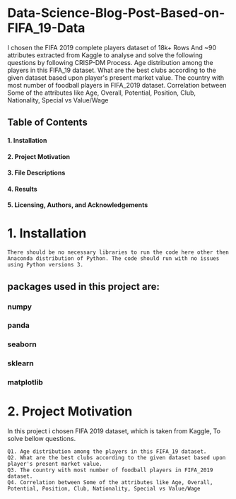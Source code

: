 # Data-Science-Blog-Post-Based-on-FIFA_19-Data
I chosen the FIFA 2019 complete players dataset of 18k+ Rows And ~90 attributes extracted from Kaggle to analyse and solve the following questions by following CRISP-DM Process.  Age distribution among the players in this FIFA_19 dataset. What are the best clubs according to the given dataset based upon player's present market value. The country with most number of foodball players in FIFA_2019 dataset. Correlation between Some of the attributes like Age, Overall, Potential, Position, Club, Nationality, Special vs Value/Wage

## Table of Contents

  #### 1. Installation
  #### 2. Project Motivation
  #### 3. File Descriptions
  #### 4. Results
  #### 5.  Licensing, Authors, and Acknowledgements
  
  # 1. Installation
  
    There should be no necessary libraries to run the code here other then Anaconda distribution of Python. The code should run with no issues using Python versions 3.
    
## packages used in this project are:

   ### numpy
   ### panda 
   ### seaborn
   ### sklearn
   ### matplotlib

# 2. Project Motivation

In this project i chosen FIFA 2019 dataset, which is taken from Kaggle, To solve bellow questions.

    Q1. Age distribution among the players in this FIFA_19 dataset.
    Q2. What are the best clubs according to the given dataset based upon player's present market value.
    Q3. The country with most number of foodball players in FIFA_2019 dataset.
    Q4. Correlation between Some of the attributes like Age, Overall, Potential, Position, Club, Nationality, Special vs Value/Wage
  
